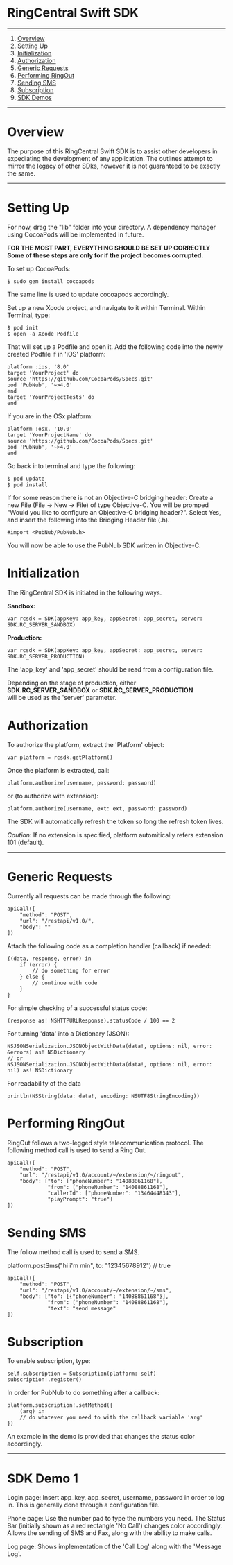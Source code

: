 RingCentral Swift SDK
=====================

***

1. [Overview](#overview)
2. [Setting Up](#setting-up)
3. [Initialization](#initialization)
4. [Authorization](#authorization)
5. [Generic Requests](#generic-requests)
6. [Performing RingOut](#performing-ringout)
7. [Sending SMS](#sending-sms)
8. [Subscription](#subscription)
9. [SDK Demos](#sdk-demos)


***

# Overview

The purpose of this RingCentral Swift SDK is to assist other developers in expediating the
development of any application. The outlines attempt to mirror the legacy of other SDks,
however it is not guaranteed to be exactly the same.

***

# Setting Up

For now, drag the "lib" folder into your directory.
A dependency manager using CocoaPods will be implemented in future.

**FOR THE MOST PART, EVERYTHING SHOULD BE SET UP CORRECTLY**
**Some of these steps are only for if the project becomes corrupted.**

To set up CocoaPods:

    $ sudo gem install cocoapods

The same line is used to update cocoapods accordingly.

Set up a new Xcode project, and navigate to it within Terminal.
Within Terminal, type:

    $ pod init
    $ open -a Xcode Podfile

That will set up a Podfile and open it.
Add the following code into the newly created Podfile if in 'iOS' platform:

    platform :ios, '8.0'
    target 'YourProject' do
    source 'https://github.com/CocoaPods/Specs.git'
    pod 'PubNub', '~>4.0'
    end
    target 'YourProjectTests' do
    end

If you are in the OSx platform:

    platform :osx, '10.0'
    target 'YourProjectName' do
    source 'https://github.com/CocoaPods/Specs.git'
    pod 'PubNub', '~>4.0'
    end

Go back into terminal and type the following:

    $ pod update
    $ pod install

If for some reason there is not an Objective-C bridging header:
Create a new File (File -> New -> File) of type Objective-C.
You will be promped "Would you like to configure an Objective-C bridging header?".
Select Yes, and insert the following into the Bridging Header file (.h).

    #import <PubNub/PubNub.h>

You will now be able to use the PubNub SDK written in Objective-C.

# Initialization

The RingCentral SDK is initiated in the following ways.

**Sandbox:**

    var rcsdk = SDK(appKey: app_key, appSecret: app_secret, server: SDK.RC_SERVER_SANDBOX)

**Production:**

    var rcsdk = SDK(appKey: app_key, appSecret: app_secret, server: SDK.RC_SERVER_PRODUCTION)

The 'app_key' and 'app_secret' should be read from a configuration file.

Depending on the stage of production, either                                        
**SDK.RC_SERVER_SANDBOX** or **SDK.RC_SERVER_PRODUCTION**                                   
will be used as the 'server' parameter.

# Authorization

To authorize the platform, extract the 'Platform' object:

    var platform = rcsdk.getPlatform()

Once the platform is extracted, call:

    platform.authorize(username, password: password)

or (to authorize with extension):

    platform.authorize(username, ext: ext, password: password)

The SDK will automatically refresh the token so long the refresh token lives.

*Caution*: If no extension is specified, platform automitically refers extension 101 (default).
***

# Generic Requests

Currently all requests can be made through the following:

    apiCall([
        "method": "POST",
        "url": "/restapi/v1.0/",
        "body": ""
    ])

Attach the following code as a completion handler (callback) if needed:

    {(data, response, error) in
        if (error) {
            // do something for error
        } else {
            // continue with code
        }
    }

For simple checking of a successful status code:

    (response as! NSHTTPURLResponse).statusCode / 100 == 2


For turning 'data' into a Dictionary (JSON):

    NSJSONSerialization.JSONObjectWithData(data!, options: nil, error: &errors) as! NSDictionary
    // or
    NSJSONSerialization.JSONObjectWithData(data!, options: nil, error: nil) as! NSDictionary


For readability of the data

    println(NSString(data: data!, encoding: NSUTF8StringEncoding))

# Performing RingOut

RingOut follows a two-legged style telecommunication protocol.
The following method call is used to send a Ring Out.

    apiCall([
        "method": "POST",
        "url": "/restapi/v1.0/account/~/extension/~/ringout",
        "body": ["to": ["phoneNumber": "14088861168"],
                 "from": ["phoneNumber": "14088861168"],
                 "callerId": ["phoneNumber": "13464448343"],
                 "playPrompt": "true"]
    ])

# Sending SMS

The follow method call is used to send a SMS.

platform.postSms("hi i'm min", to: "12345678912") // true
    
    apiCall([
        "method": "POST",
        "url": "/restapi/v1.0/account/~/extension/~/sms",
        "body": ["to": [{"phoneNumber": "14088861168"}],
                 "from": ["phoneNumber": "14088861168"],
                 "text": "send message"
    ])


# Subscription

To enable subscription, type:

    self.subscription = Subscription(platform: self)
    subscription!.register()

In order for PubNub to do something after a callback:

    platform.subscription!.setMethod({
        (arg) in
        // do whatever you need to with the callback variable 'arg'
    })

An example in the demo is provided that changes the status color accordingly.

***

# SDK Demo 1

Login page:
    Insert app_key, app_secret, username, password in order to log in.
    This is generally done through a configuration file.

Phone page:
    Use the number pad to type the numbers you need.
    The Status Bar (initially shown as a red rectangle 'No Call') changes color accordingly.
    Allows the sending of SMS and Fax, along with the ability to make calls.

Log page:
    Shows implementation of the 'Call Log' along with the 'Message Log'.





